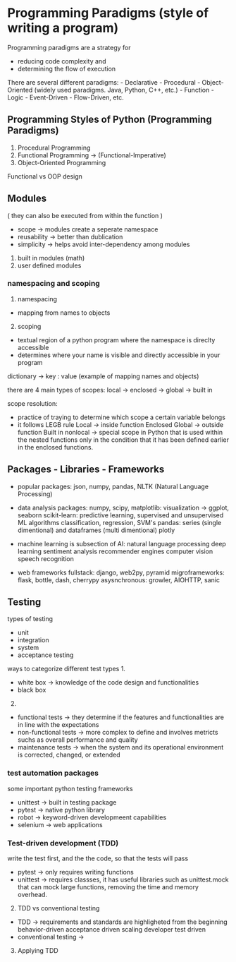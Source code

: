 # Programming Paradigms (style of writing a program)

Programming paradigms are a strategy for 
- reducing code complexity and
- determining the flow of execution

There are several different paradigms:
    - Declarative
    - Procedural
    - Object-Oriented (widely used paradigms. Java, Python, C++, etc.)
    - Function
    - Logic
    - Event-Driven
    - Flow-Driven, etc.


##  Programming Styles of Python (Programming Paradigms)
1. Procedural Programming 
2. Functional Programming -> (Functional-Imperative)
3. Object-Oriented Programming 


Functional vs OOP
design


## Modules
( they can also be executed from within the function )

- scope -> modules create a seperate namespace
- reusability -> better than dublication 
- simplicity -> helps avoid inter-dependency among modules

1. built in modules (math)
2. user defined modules


### namespacing and scoping
1. namespacing
- mapping from names to objects

2. scoping
- textual region of a python program where the namespace is direclty accessible
- determines where your name is visible and directly accessible in your program

dictionary -> key : value (example of mapping names and objects)

there are 4 main types of scopes:
local -> enclosed -> global -> built in 

scope resolution: 
- practice of traying to determine which scope a certain variable belongs 
- it follows LEGB rule 
Local -> inside function 
Enclosed
Global -> outside function
Built in 
nonlocal -> special scope in Python that is used within the nested functions only in the condition that it has been defined earlier in the enclosed functions. 


## Packages - Libraries - Frameworks

- popular packages: json, numpy, pandas, NLTK (Natural Language Processing)

- data analysis packages: 
numpy, 
scipy, 
matplotlib: visualization -> ggplot, seaborn
scikit-learn: predictive learning, supervised and unsupervised ML algorithms classification, regression, SVM's
pandas: series (single dimentional) and dataframes (multi dimentional)
plotly

- machine learning is subsection of AI:
natural language processing
deep learning
sentiment analysis
recommender engines
computer vision
speech recognition

- web frameworks
fullstack: django, web2py, pyramid
migroframeworks: flask, bottle, dash, cherrypy
asysnchronous: growler, AIOHTTP, sanic

## Testing
types of testing
- unit
- integration
- system
- acceptance testing

ways to categorize different test types
1. 
- white box -> knowledge of the code design and functionalities
- black box

2.
- functional tests -> they determine if the features and functionalities are in line with the expectations
- non-functional tests -> more complex to define and involves metricts suchs as overall performance and quality
- maintenance tests -> when the system and its operational environment is corrected, changed, or extended


### test automation packages
some important python testing frameworks
- unittest -> built in testing package
- pytest -> native python library
- robot -> keyword-driven developmeent capabilities
- selenium -> web applications

### Test-driven development (TDD)
write the test first, and the the code, so that the tests will pass
- pytest -> only requires writing functions
- unittest -> requires classses, it has useful libraries such as unittest.mock that can mock large functions, removing the time and memory overhead.

2. TDD vs conventional testing
- TDD -> requirements and standards are highligheted from the beginning
behavior-driven
acceptance driven
scaling
developer test driven
- conventional testing ->

3. Applying TDD
